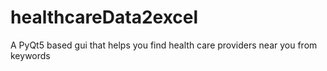 # healthcareData2excel
A PyQt5 based gui that helps you find health care providers near you from keywords

